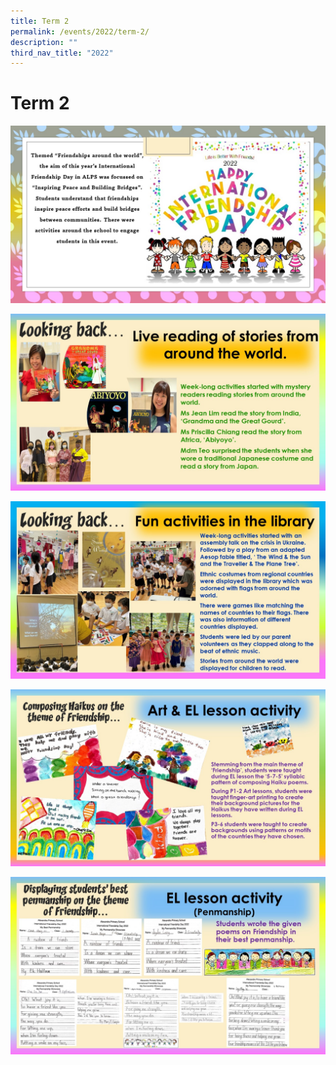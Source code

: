 ```yaml
---
title: Term 2
permalink: /events/2022/term-2/
description: ""
third_nav_title: "2022"
---
```


# **Term 2**
![](/images/2022%20Events/Term%202/Slide1.jpg)

![](/images/2022%20Events/Term%202/Slide2.jpg)

![](/images/2022%20Events/Term%202/Slide3.jpg)

![](/images/2022%20Events/Term%202/Slide4.jpg)

![](/images/2022%20Events/Term%202/Slide5.jpg)